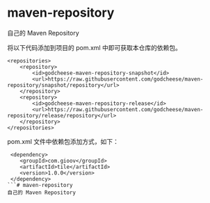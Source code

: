 # maven-repository
自己的 Maven Repository

将以下代码添加到项目的 pom.xml 中即可获取本仓库的依赖包。
```
<repositories>
    <repository>
        <id>godcheese-maven-repository-snapshot</id>
        <url>https://raw.githubusercontent.com/godcheese/maven-repository/snapshot/repository</url>
    </repository>
    <repository>
        <id>godcheese-maven-repository-release</id>
        <url>https://raw.githubusercontent.com/godcheese/maven-repository/release/repository</url>
    </repository>
</repositories>
```

pom.xml 文件中依赖包添加方式，如下：
```
 <dependency>
    <groupId>com.gioov</groupId>
    <artifactId>tile</artifactId>
    <version>1.0.0</version>
 </dependency>
```# maven-repository
自己的 Maven Repository
